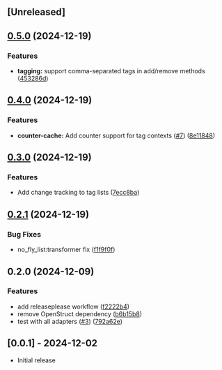 ## [Unreleased]

## [0.5.0](https://github.com/contriboss/no_fly_list/compare/no_fly_list/v0.4.0...no_fly_list/v0.5.0) (2024-12-19)


### Features

* **tagging:** support comma-separated tags in add/remove methods ([453286d](https://github.com/contriboss/no_fly_list/commit/453286d6849919f24c86fbed15dad52122b7202c))

## [0.4.0](https://github.com/contriboss/no_fly_list/compare/no_fly_list/v0.3.0...no_fly_list/v0.4.0) (2024-12-19)


### Features

* **counter-cache:** Add counter support for tag contexts ([#7](https://github.com/contriboss/no_fly_list/issues/7)) ([8e11848](https://github.com/contriboss/no_fly_list/commit/8e11848abae940d82e4eb26982f197e0ac097cf9))

## [0.3.0](https://github.com/contriboss/no_fly_list/compare/no_fly_list/v0.2.1...no_fly_list/v0.3.0) (2024-12-19)


### Features

* Add change tracking to tag lists ([7ecc8ba](https://github.com/contriboss/no_fly_list/commit/7ecc8ba1af3e989a9da4eb8e0b6ea7769fedb056))

## [0.2.1](https://github.com/contriboss/no_fly_list/compare/no_fly_list/v0.2.0...no_fly_list/v0.2.1) (2024-12-19)


### Bug Fixes

* no_fly_list:transformer fix ([f1f9f0f](https://github.com/contriboss/no_fly_list/commit/f1f9f0f46eac2bc9376ab043aff57b4c57dd74f2))

## 0.2.0 (2024-12-09)


### Features

* add releaseplease workflow ([f2222b4](https://github.com/contriboss/no_fly_list/commit/f2222b4a00976fdd721fad328e1ec9951caf7a2e))
* remove OpenStruct dependency ([b6b15b8](https://github.com/contriboss/no_fly_list/commit/b6b15b853a0af1fa2544f936d4dcb49646ecd469))
* test with all adapters ([#3](https://github.com/contriboss/no_fly_list/issues/3)) ([792a62e](https://github.com/contriboss/no_fly_list/commit/792a62e9ae8276a246109cb90fec894b49e6141a))

## [0.0.1] - 2024-12-02

- Initial release
